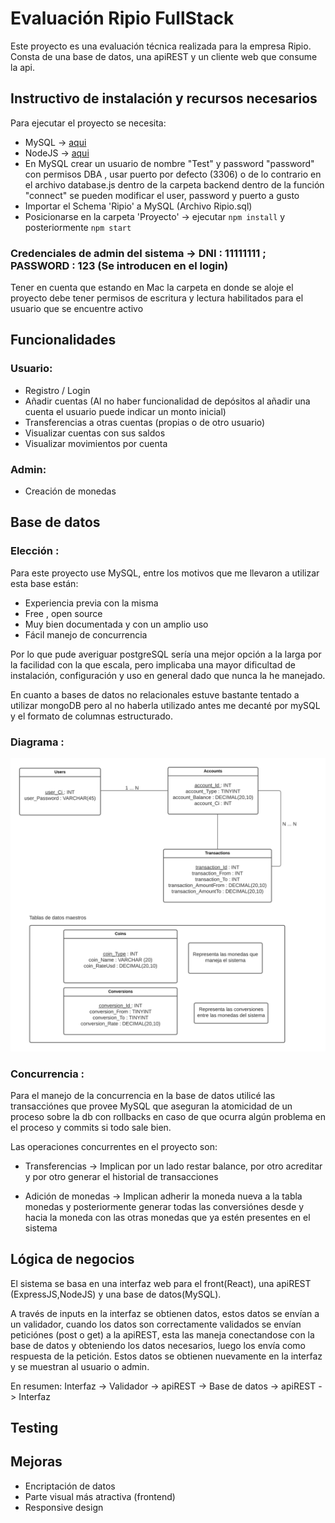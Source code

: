 # Evaluación Ripio FullStack

Este proyecto es una evaluación técnica realizada para la empresa Ripio. Consta de una base de datos, una apiREST y un cliente web que consume la api.

## Instructivo de instalación y recursos necesarios

Para ejecutar el proyecto se necesita:

* MySQL -> [aqui](https://dev.mysql.com/downloads/mysql)
* NodeJS -> [aqui](https://nodejs.org/es/download/)
* En MySQL crear un usuario de nombre "Test" y password "password" con permisos DBA , usar puerto por defecto (3306) o de lo contrario en el archivo database.js dentro de la carpeta backend dentro de la función "connect" se pueden modificar el user, password y puerto a gusto
* Importar el Schema 'Ripio' a MySQL (Archivo Ripio.sql)
* Posicionarse en la carpeta 'Proyecto' -> ejecutar `npm install` y posteriormente `npm start`

### Credenciales de admin del sistema -> DNI : 11111111 ; PASSWORD : 123 (Se introducen en el login)

Tener en cuenta que estando en Mac la carpeta en donde se aloje el proyecto debe tener permisos de escritura y lectura habilitados para el usuario que se encuentre activo

## Funcionalidades

### Usuario:
* Registro / Login
* Añadir cuentas (Al no haber funcionalidad de depósitos al añadir una cuenta el usuario puede indicar un monto inicial)
* Transferencias a otras cuentas (propias o de otro usuario)
* Visualizar cuentas con sus saldos
* Visualizar movimientos por cuenta

### Admin:
* Creación de monedas

## Base de datos

### Elección :

Para este proyecto use MySQL, entre los motivos que me llevaron a utilizar esta base están:

* Experiencia previa con la misma
* Free , open source
* Muy bien documentada y con un amplio uso
* Fácil manejo de concurrencia

Por lo que pude averiguar postgreSQL sería una mejor opción a la larga por la facilidad con la que escala, pero implicaba una mayor dificultad de instalación, configuración y uso en general dado que nunca la he manejado.

En cuanto a bases de datos no relacionales estuve bastante tentado a utilizar mongoDB pero al no haberla utilizado antes me decanté por mySQL y el formato de columnas estructurado.

### Diagrama :

![This is a alt text.](/Database.png "This is a database diagram image.")

### Concurrencia :
Para el manejo de la concurrencia en la base de datos utilicé las transacciónes que provee MySQL que aseguran la atomicidad de un proceso sobre la db con rollbacks en caso de que ocurra algún problema en el proceso y commits si todo sale bien. 

Las operaciones concurrentes en el proyecto son:

* Transferencias -> Implican por un lado restar balance, por otro acreditar y por otro generar el historial de transacciones

* Adición de monedas -> Implican adherir la moneda nueva a la tabla monedas y posteriormente generar todas las conversiónes desde y hacia la moneda con las otras monedas que ya estén presentes en el sistema

## Lógica de negocios

El sistema se basa en una interfaz web para el front(React), una apiREST (ExpressJS,NodeJS) y una base de datos(MySQL).

A través de inputs en la interfaz se obtienen datos, estos datos se envían a un validador, cuando los datos son correctamente validados se envían peticiónes (post o get) a la apiREST, esta las maneja conectandose con la base de datos y obteniendo los datos necesarios, luego los envía como respuesta de la petición. Estos datos se obtienen nuevamente en la interfaz y se muestran al usuario o admin.

En resumen: Interfaz -> Validador -> apiREST -> Base de datos -> apiREST -> Interfaz

## Testing

## Mejoras
* Encriptación de datos
* Parte visual más atractiva (frontend)
* Responsive design
